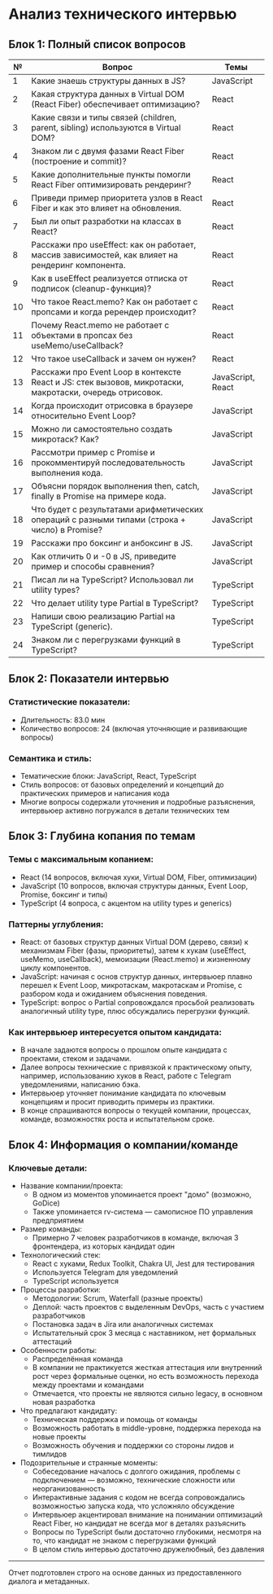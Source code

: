 # Анализ технического интервью

## Блок 1: Полный список вопросов

| №  | Вопрос                                                                                                          | Темы          |
|----|----------------------------------------------------------------------------------------------------------------|---------------|
| 1  | Какие знаешь структуры данных в JS?                                                                            | JavaScript    |
| 2  | Какая структура данных в Virtual DOM (React Fiber) обеспечивает оптимизацию?                                   | React         |
| 3  | Какие связи и типы связей (children, parent, sibling) используются в Virtual DOM?                               | React         |
| 4  | Знаком ли с двумя фазами React Fiber (построение и commit)?                                                   | React         |
| 5  | Какие дополнительные пункты помогли React Fiber оптимизировать рендеринг?                                      | React         |
| 6  | Приведи пример приоритета узлов в React Fiber и как это влияет на обновления.                                  | React         |
| 7  | Был ли опыт разработки на классах в React?                                                                      | React         |
| 8  | Расскажи про useEffect: как он работает, массив зависимостей, как влияет на рендеринг компонента.             | React         |
| 9  | Как в useEffect реализуется отписка от подписок (cleanup-функция)?                                            | React         |
| 10 | Что такое React.memo? Как он работает с пропсами и когда ререндер происходит?                                  | React         |
| 11 | Почему React.memo не работает с объектами в пропсах без useMemo/useCallback?                                   | React         |
| 12 | Что такое useCallback и зачем он нужен?                                                                         | React         |
| 13 | Расскажи про Event Loop в контексте React и JS: стек вызовов, микротаски, макротаски, очередь отрисовок.       | JavaScript, React |
| 14 | Когда происходит отрисовка в браузере относительно Event Loop?                                                | JavaScript    |
| 15 | Можно ли самостоятельно создать микротаск? Как?                                                                | JavaScript    |
| 16 | Рассмотри пример с Promise и прокомментируй последовательность выполнения кода.                                | JavaScript    |
| 17 | Объясни порядок выполнения then, catch, finally в Promise на примере кода.                                     | JavaScript    |
| 18 | Что будет с результатами арифметических операций с разными типами (строка + число) в Promise?                   | JavaScript    |
| 19 | Расскажи про бокcинг и анбоксинг в JS.                                                                           | JavaScript    |
| 20 | Как отличить 0 и -0 в JS, приведите пример и способы сравнения?                                               | JavaScript    |
| 21 | Писал ли на TypeScript? Использовал ли utility types?                                                         | TypeScript    |
| 22 | Что делает utility type Partial в TypeScript?                                                                  | TypeScript    |
| 23 | Напиши свою реализацию Partial на TypeScript (generic).                                                       | TypeScript    |
| 24 | Знаком ли с перегрузками функций в TypeScript?                                                                | TypeScript    |

## Блок 2: Показатели интервью

### Статистические показатели:
- Длительность: 83.0 мин
- Количество вопросов: 24 (включая уточняющие и развивающие вопросы)

### Семантика и стиль:
- Тематические блоки: JavaScript, React, TypeScript
- Стиль вопросов: от базовых определений и концепций до практических примеров и написания кода
- Многие вопросы содержали уточнения и подробные разъяснения, интервьюер активно погружался в детали технических тем

## Блок 3: Глубина копания по темам

### Темы с максимальным копанием:
- React (14 вопросов, включая хуки, Virtual DOM, Fiber, оптимизации)
- JavaScript (10 вопросов, включая структуры данных, Event Loop, Promise, бокcинг и типы)
- TypeScript (4 вопроса, с акцентом на utility types и generics)

### Паттерны углубления:
- React: от базовых структур данных Virtual DOM (дерево, связи) к механизмам Fiber (фазы, приоритеты), затем к хукам (useEffect, useMemo, useCallback), мемоизации (React.memo) и жизненному циклу компонентов.
- JavaScript: начиная с основ структур данных, интервьюер плавно перешел к Event Loop, микротаскам, макротаскам и Promise, с разбором кода и ожиданием объяснения поведения.
- TypeScript: вопрос о Partial сопровождался просьбой реализовать аналогичный utility type, плюс обсуждались перегрузки функций.

### Как интервьюер интересуется опытом кандидата:
- В начале задаются вопросы о прошлом опыте кандидата с проектами, стеком и задачами.
- Далее вопросы технические с привязкой к практическому опыту, например, использованию хуков в React, работе с Telegram уведомлениями, написанию бэка.
- Интервьюер уточняет понимание кандидата по ключевым концепциям и просит приводить примеры из практики.
- В конце спрашиваются вопросы о текущей компании, процессах, команде, возможностях роста и испытательном сроке.

## Блок 4: Информация о компании/команде

### Ключевые детали:
- Название компании/проекта:
  - В одном из моментов упоминается проект "домо" (возможно, GoDice)
  - Также упоминается rv-система — самописное ПО управления предприятием
- Размер команды:
  - Примерно 7 человек разработчиков в команде, включая 3 фронтендера, из которых кандидат один
- Технологический стек:
  - React с хуками, Redux Toolkit, Chakra UI, Jest для тестирования
  - Используется Telegram для уведомлений
  - TypeScript используется
- Процессы разработки:
  - Методологии: Scrum, Waterfall (разные проекты)
  - Деплой: часть проектов с выделенным DevOps, часть с участием разработчиков
  - Постановка задач в Jira или аналогичных системах
  - Испытательный срок 3 месяца с наставником, нет формальных аттестаций
- Особенности работы:
  - Распределённая команда
  - В компании не практикуется жесткая аттестация или внутренний рост через формальные оценки, но есть возможность перехода между проектами и командами
  - Отмечается, что проекты не являются сильно legacy, в основном новая разработка
- Что предлагают кандидату:
  - Техническая поддержка и помощь от команды
  - Возможность работать в middle-уровне, поддержка перехода на новые проекты
  - Возможность обучения и поддержки со стороны лидов и тимлидов
- Подозрительные и странные моменты:
  - Собеседование началось с долгого ожидания, проблемы с подключением — возможно, технические сложности или неорганизованность
  - Интерактивные задания с кодом не всегда сопровождались возможностью запуска кода, что усложняло обсуждение
  - Интервьюер акцентировал внимание на понимании оптимизаций React Fiber, но кандидат не всегда мог в деталях разъяснить
  - Вопросы по TypeScript были достаточно глубокими, несмотря на то, что кандидат не знаком с перегрузками функций
  - В целом стиль интервью достаточно дружелюбный, без давления

---

Отчет подготовлен строго на основе данных из предоставленного диалога и метаданных.